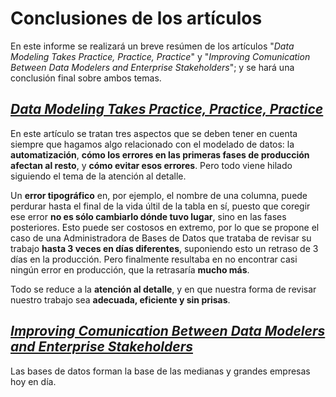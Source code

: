 # Conclusiones de los artículos

En este informe se realizará un breve resúmen de los artículos "_Data Modeling Takes Practice, Practice, Practice_" y "_Improving Comunication Between Data Modelers and Enterprise Stakeholders_"; y se hará una conclusión final sobre ambos temas.

## [**_Data Modeling Takes Practice, Practice, Practice_**][practice]

En este artículo se tratan tres aspectos que se deben tener en cuenta siempre que hagamos algo relacionado con el modelado de datos: la **automatización**, **cómo los errores en las primeras fases de producción afectan al resto**, y **cómo evitar esos errores**. Pero todo viene hilado siguiendo el tema de la atención al detalle.

Un **error tipográfico** en, por ejemplo, el nombre de una columna, puede perdurar hasta el final de la vida últil de la tabla en sí, puesto que coregir ese error **no es sólo cambiarlo dónde tuvo lugar**, sino en las fases posteriores. Esto puede ser costosos en extremo, por lo que se propone el caso de una Administradora de Bases de Datos que trataba de revisar su trabajo **hasta 3 veces en días diferentes**, suponiendo esto un retraso de 3 días en la producción. Pero finalmente resultaba en no encontrar casi ningún error en producción, que la retrasaría **mucho más**.

Todo se reduce a la **atención al detalle**, y en que nuestra forma de revisar nuestro trabajo sea **adecuada, eficiente y sin prisas**.


## [**_Improving Comunication Between Data Modelers and Enterprise Stakeholders_**][improving_comunications]

Las bases de datos forman la base de las medianas y grandes empresas hoy en día.


[practice]: https://www.dbta.com/Columns/Database-Elaborations/Data-Modeling-Takes-Practice-Practice-Practice-119800.aspx

[improving_comunications]: https://www.dbta.com/Editorial/Trends-and-Applications/Improving-Communication-Between-Data-Modelers-and-Enterprise-Stakeholders-118726.aspx